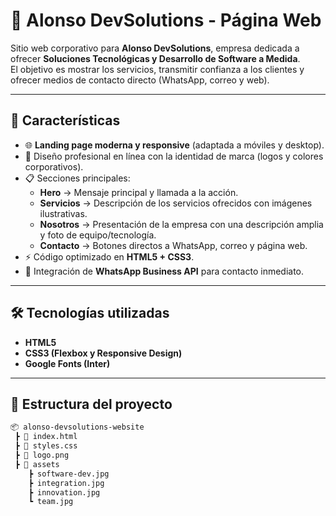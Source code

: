 # 🚀 Alonso DevSolutions - Página Web

Sitio web corporativo para **Alonso DevSolutions**, empresa dedicada a ofrecer **Soluciones Tecnológicas y Desarrollo de Software a Medida**.  
El objetivo es mostrar los servicios, transmitir confianza a los clientes y ofrecer medios de contacto directo (WhatsApp, correo y web).  

---

## 📌 Características

- 🌐 **Landing page moderna y responsive** (adaptada a móviles y desktop).  
- 🎨 Diseño profesional en línea con la identidad de marca (logos y colores corporativos).  
- 📋 Secciones principales:
  - **Hero** → Mensaje principal y llamada a la acción.  
  - **Servicios** → Descripción de los servicios ofrecidos con imágenes ilustrativas.  
  - **Nosotros** → Presentación de la empresa con una descripción amplia y foto de equipo/tecnología.  
  - **Contacto** → Botones directos a WhatsApp, correo y página web.  
- ⚡ Código optimizado en **HTML5 + CSS3**.  
- 📱 Integración de **WhatsApp Business API** para contacto inmediato.  

---

## 🛠️ Tecnologías utilizadas

- **HTML5**  
- **CSS3 (Flexbox y Responsive Design)**  
- **Google Fonts (Inter)**  

---

## 📂 Estructura del proyecto

```bash
📦 alonso-devsolutions-website
 ┣ 📜 index.html
 ┣ 📜 styles.css
 ┣ 📜 logo.png
 ┣ 📂 assets
    ┣ software-dev.jpg
    ┣ integration.jpg
    ┣ innovation.jpg
    ┗ team.jpg
